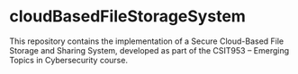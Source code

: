 # cloudBasedFileStorageSystem
This repository contains the implementation of a Secure Cloud-Based File Storage and Sharing System, developed as part of the CSIT953 – Emerging Topics in Cybersecurity course.
